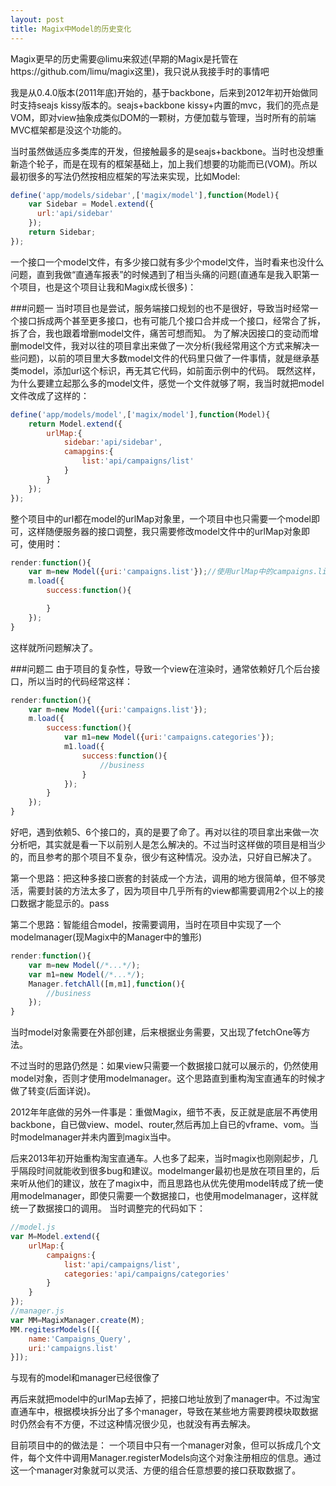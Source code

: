 ```yaml
---
layout: post
title: Magix中Model的历史变化
---
```


Magix更早的历史需要@limu来叙述(早期的Magix是托管在https://github.com/limu/magix这里)，我只说从我接手时的事情吧

我是从0.4.0版本(2011年底)开始的，基于backbone，后来到2012年初开始做同时支持seajs kissy版本的。seajs+backbone kissy+内置的mvc，我们的亮点是VOM，即对view抽象成类似DOM的一颗树，方便加载与管理，当时所有的前端MVC框架都是没这个功能的。

当时虽然做适应多类库的开发，但接触最多的是seajs+backbone。当时也没想重新造个轮子，而是在现有的框架基础上，加上我们想要的功能而已(VOM)。所以最初很多的写法仍然按相应框架的写法来实现，比如Model:

```js
define('app/models/sidebar',['magix/model'],function(Model){
    var Sidebar = Model.extend({
      url:'api/sidebar'
    });
    return Sidebar;
});
```
一个接口一个model文件，有多少接口就有多少个model文件，当时看来也没什么问题，直到我做“直通车报表”的时候遇到了相当头痛的问题(直通车是我入职第一个项目，也是这个项目让我和Magix成长很多)：

###问题一
当时项目也是尝试，服务端接口规划的也不是很好，导致当时经常一个接口拆成两个甚至更多接口，也有可能几个接口合并成一个接口，经常合了拆，拆了合，我也跟着增删model文件，痛苦可想而知。
为了解决因接口的变动而增删model文件，我对以往的项目拿出来做了一次分析(我经常用这个方式来解决一些问题)，以前的项目里大多数model文件的代码里只做了一件事情，就是继承基类model，添加url这个标识，再无其它代码，如前面示例中的代码。
既然这样，为什么要建立起那么多的model文件，感觉一个文件就够了啊，我当时就把model文件改成了这样的：

```js
define('app/models/model',['magix/model'],function(Model){
    return Model.extend({
        urlMap:{
            sidebar:'api/sidebar',
            camapgins:{
                list:'api/campaigns/list'
            }
        }
    });
});
```

整个项目中的url都在model的urlMap对象里，一个项目中也只需要一个model即可，这样随便服务器的接口调整，我只需要修改model文件中的urlMap对象即可，使用时：

```js
render:function(){
    var m=new Model({uri:'campaigns.list'});//使用urlMap中的campaigns.list的值做为请求的url
    m.load({
        success:function(){

        }
    });
}
```

这样就所问题解决了。

###问题二
由于项目的复杂性，导致一个view在渲染时，通常依赖好几个后台接口，所以当时的代码经常这样：

```js
render:function(){
    var m=new Model({uri:'campaigns.list'});
    m.load({
        success:function(){
            var m1=new Model({uri:'campaigns.categories'});
            m1.load({
                success:function(){
                    //business
                }
            });
        }
    });
}
```

好吧，遇到依赖5、6个接口的，真的是要了命了。再对以往的项目拿出来做一次分析吧，其实就是看一下以前别人是怎么解决的。不过当时这样做的项目是相当少的，而且参考的那个项目不复杂，很少有这种情况。没办法，只好自已解决了。

第一个思路：把这种多接口嵌套的封装成一个方法，调用的地方很简单，但不够灵活，需要封装的方法太多了，因为项目中几乎所有的view都需要调用2个以上的接口数据才能显示的。pass

第二个思路：智能组合model，按需要调用，当时在项目中实现了一个modelmanager(现Magix中的Manager中的雏形)

```js
render:function(){
    var m=new Model(/*...*/);
    var m1=new Model(/*...*/);
    Manager.fetchAll([m,m1],function(){
        //business
    });
}
```
当时model对象需要在外部创建，后来根据业务需要，又出现了fetchOne等方法。

不过当时的思路仍然是：如果view只需要一个数据接口就可以展示的，仍然使用model对象，否则才使用modelmanager。这个思路直到重构淘宝直通车的时候才做了转变(后面详说)。

2012年年底做的另外一件事是：重做Magix，细节不表，反正就是底层不再使用backbone，自已做view、model、router,然后再加上自已的vframe、vom。当时modelmanager并未内置到magix当中。

后来2013年初开始重构淘宝直通车。人也多了起来，当时magix也刚刚起步，几乎隔段时间就能收到很多bug和建议。modelmanger最初也是放在项目里的，后来听从他们的建议，放在了magix中，而且思路也从优先使用model转成了统一使用modelmanager，即使只需要一个数据接口，也使用modelmanager，这样就统一了数据接口的调用。
当时调整完的代码如下：

```js
//model.js
var M=Model.extend({
    urlMap:{
        campaigns:{
            list:'api/campaigns/list',
            categories:'api/campaigns/categories'
        }
    }
});
//manager.js
var MM=MagixManager.create(M);
MM.regitesrModels([{
    name:'Campaigns_Query',
    uri:'campaigns.list'
}]);
```
与现有的model和manager已经很像了

再后来就把model中的urlMap去掉了，把接口地址放到了manager中。不过淘宝直通车中，根据模块拆分出了多个manager，导致在某些地方需要跨模块取数据时仍然会有不方便，不过这种情况很少见，也就没有再去解决。

目前项目中的的做法是：
一个项目中只有一个manager对象，但可以拆成几个文件，每个文件中调用Manager.registerModels向这个对象注册相应的信息。通过这一个manager对象就可以灵活、方便的组合任意想要的接口获取数据了。
